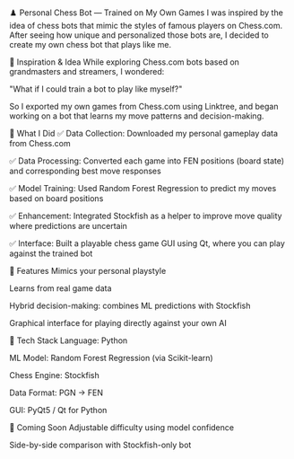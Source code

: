 ♟️ Personal Chess Bot — Trained on My Own Games
I was inspired by the idea of chess bots that mimic the styles of famous players on Chess.com. After seeing how unique and personalized those bots are, I decided to create my own chess bot that plays like me.

🧠 Inspiration & Idea
While exploring Chess.com bots based on grandmasters and streamers, I wondered:

"What if I could train a bot to play like myself?"

So I exported my own games from Chess.com using Linktree, and began working on a bot that learns my move patterns and decision-making.

🔨 What I Did
✅ Data Collection: Downloaded my personal gameplay data from Chess.com

✅ Data Processing: Converted each game into FEN positions (board state) and corresponding best move responses

✅ Model Training: Used Random Forest Regression to predict my moves based on board positions

✅ Enhancement: Integrated Stockfish as a helper to improve move quality where predictions are uncertain

✅ Interface: Built a playable chess game GUI using Qt, where you can play against the trained bot

🚀 Features
Mimics your personal playstyle

Learns from real game data

Hybrid decision-making: combines ML predictions with Stockfish

Graphical interface for playing directly against your own AI

🧰 Tech Stack
Language: Python

ML Model: Random Forest Regression (via Scikit-learn)

Chess Engine: Stockfish

Data Format: PGN → FEN

GUI: PyQt5 / Qt for Python

📁 Coming Soon
Adjustable difficulty using model confidence

Side-by-side comparison with Stockfish-only bot
